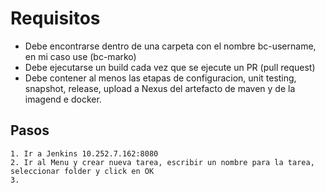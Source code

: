 # Requisitos
- Debe encontrarse dentro de una carpeta con el nombre bc-username, en mi caso use (bc-marko)
- Debe ejecutarse un build cada vez que se ejecute un PR (pull request)
- Debe contener al menos las etapas de configuracion, unit testing, snapshot, release, upload a Nexus del artefacto de maven y   de la imagend e docker.


## Pasos

	1. Ir a Jenkins 10.252.7.162:8080 
	2. Ir al Menu y crear nueva tarea, escribir un nombre para la tarea, seleccionar folder y click en OK
	3. 
	


